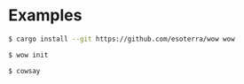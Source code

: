 # Examples

```bash
$ cargo install --git https://github.com/esoterra/wow wow

$ wow init

$ cowsay
```